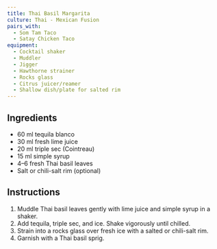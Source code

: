 ```yaml
---
title: Thai Basil Margarita
culture: Thai - Mexican Fusion
pairs_with:
  - Som Tam Taco
  - Satay Chicken Taco
equipment:
  - Cocktail shaker
  - Muddler
  - Jigger
  - Hawthorne strainer
  - Rocks glass
  - Citrus juicer/reamer
  - Shallow dish/plate for salted rim
---
```


## Ingredients
- 60 ml tequila blanco
- 30 ml fresh lime juice
- 20 ml triple sec (Cointreau)
- 15 ml simple syrup
- 4–6 fresh Thai basil leaves
- Salt or chili-salt rim (optional)

## Instructions
1. Muddle Thai basil leaves gently with lime juice and simple syrup in a shaker.
2. Add tequila, triple sec, and ice. Shake vigorously until chilled.
3. Strain into a rocks glass over fresh ice with a salted or chili-salt rim.
4. Garnish with a Thai basil sprig.
